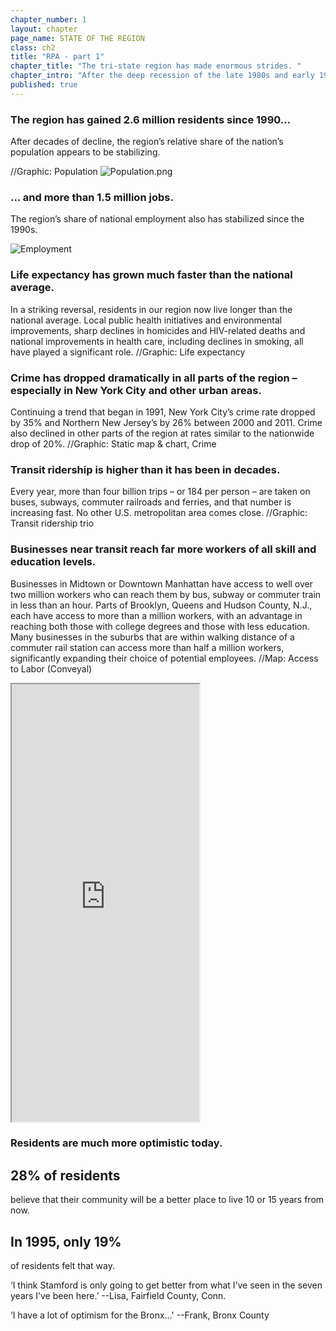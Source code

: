 ```yaml
---
chapter_number: 1
layout: chapter
page_name: STATE OF THE REGION
class: ch2
title: "RPA - part 1"
chapter_title: "The tri-state region has made enormous strides. "
chapter_intro: "After the deep recession of the late 1980s and early 1990s, the tri-state region has bounced back. People are choosing to live here and the economy is flourishing. New York City is now one of the safest big cities in the nation. Public health has improved, as has quality of life.  A number of global trends have fueled this renaissance, from economic changes that favor places with large concentrations of highly educated workers to demographic changes that make walkable, transit-oriented communities more desirable. Intentional policy choices, some made decades ago, have allowed the region to capitalize on these trends and lead an international urban revival."
published: true
---
```


### The region has gained 2.6 million residents since 1990…

After decades of decline, the region’s relative share of the nation’s population appears to be stabilizing.

//Graphic: Population
![Population.png](rpa/media/Population.png)


### … and more than 1.5 million jobs.

The region’s share of national employment also has stabilized since the 1990s.

![Employment](/rpa/media/Employment.png)

### Life expectancy has grown much faster than the national average.

In a striking reversal, residents in our region now live longer than the national average. Local public health initiatives and environmental improvements, sharp declines in homicides and HIV-related deaths and national improvements in health care, including declines in smoking, all have played a significant role.
//Graphic: Life expectancy

### Crime has dropped dramatically in all parts of the region – especially in New York City and other urban areas.
Continuing a trend that began in 1991, New York City’s crime rate dropped by 35% and Northern New Jersey’s by 26% between 2000 and 2011. Crime also declined in other parts of the region at rates similar to the nationwide drop of 20%.
//Graphic: Static map & chart, Crime


### Transit ridership is higher than it has been in decades.
Every year, more than four billion trips – or 184 per person – are taken on buses, subways, commuter railroads and ferries, and that number is increasing fast. No other U.S. metropolitan area comes close.
//Graphic: Transit ridership trio


### Businesses near transit reach far more workers of all skill and education levels.
Businesses in Midtown or Downtown Manhattan have access to well over two million workers who can reach them by bus, subway or commuter train in less than an hour. Parts of Brooklyn, Queens and Hudson County, N.J., each have access to more than a million workers, with an advantage in reaching both those with college degrees and those with less education. Many businesses in the suburbs that are within walking distance of a commuter rail station can access more than half a million workers, significantly expanding their choice of potential employees.
//Map: Access to Labor (Conveyal)

<iframe src="http://rpa.conveyal.com/workforce" class="wrap-map" height="700"></iframe>


### Residents are much more optimistic today.
## 28% of residents
believe that their community will be a better place to live 10 or 15 years from now.
## In 1995, only 19%
of residents felt that way.

‘I think Stamford is only going to get better from what I’ve seen in the seven years I’ve been here.’
--Lisa, Fairfield County, Conn.

‘I have a lot of optimism for the Bronx…'
--Frank, Bronx County